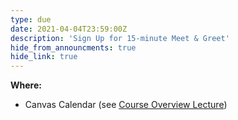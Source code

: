 ```yaml
---
type: due
date: 2021-04-04T23:59:00Z
description: 'Sign Up for 15-minute Meet & Greet'
hide_from_announcments: true
hide_link: true
---
```

**Where:** 
- Canvas Calendar (see [Course Overview Lecture](https://youtu.be/nGYnknL1QFs))
